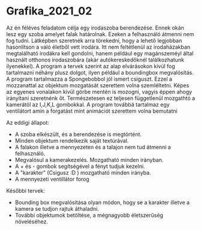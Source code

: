 # Grafika_2021_02
Az én féléves feladatom célja egy irodaszoba berendezése. Ennek okán lesz egy szoba amelyet falak határolnak. 
Ezeken a felhasználó átmenni nem fog tudni.
Látképben szeretnék arra törekedni, hogy a lehető legjobban hasonlítson a való életből vett irodára. Itt nem feltétlenül az irodaházakban megtalálható irodákra kell gondolni, hanem például egy magánszeméyl által használt otthonos irodaszobára (akár autókereskedőknél találkozhatunk ilyenekkel).
A program a tervek szerint az alap elvárásokon kívül fog tartalmazni néhány plusz dolgot, ilyen például a boundingbox megvalósítás.
A program tartalmazza a Spongebobbol jól ismert csiguszt. Ezzel a mozzanattal az objektum mozgatását szerettem volna szemléltetni. Képes az egyenes vonalakon kívül görbe mentén is mozogni, vagyis éppen ahogy irányítani szeretnénk őt. Természetesen ez teljesen függetlenül mozgathtó a kamerától az I,J,K,L gombokkal. A program továbbá tartalmaz egy ventilátort amin a forgatást mint animációt szerettem volna bemutatni

Az eddigi állapot:
   - A szoba elkészült, és a berendezése is megtörtént.
   - Minden objektum rendelkezik saját textúrával.
   - A falakon illetve a mennyezeten és a talajon nem tud átmenni a felhasználó.
   - Megvalósul a kamerakezelés.
      Mozgatható minden irányban.
   - A + és - gombok segítségével a fényt tudjuk kezelni.
   - A "karakter" (Csigusz :D ) mozgatható minden irányba.
   - A mennyezeti ventillátor forog

Későbbi tervek:
   - Bounding box megvalósítása olyan módon, hogy se a karakter illetve a kamera se tudjon rajtuk áthaladni.
   - További objektumok betöltése, a mégnagyobb életszerűség növeléséhez.
  
